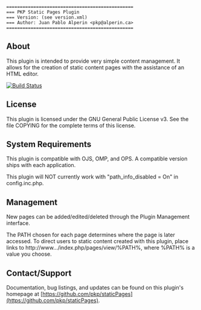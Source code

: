 ```
===============================================
=== PKP Static Pages Plugin
=== Version: (see version.xml)
=== Author: Juan Pablo Alperin <pkp@alperin.ca>
===============================================
```

## About

This plugin is intended to provide very simple content management. It allows
for the creation of static content pages with the assistance of an HTML editor.

[![Build Status](https://travis-ci.org/pkp/staticPages.svg?branch=main)](https://travis-ci.org/pkp/staticPages)

## License

This plugin is licensed under the GNU General Public License v3. See the file
COPYING for the complete terms of this license.

## System Requirements

This plugin is compatible with OJS, OMP, and OPS. A compatible version ships
with each application.

This plugin will NOT currently work with "path_info_disabled = On" in config.inc.php.

## Management

New pages can be added/edited/deleted through the Plugin Management interface.

The PATH chosen for each page determines where the page is later accessed. To
direct users to static content created with this plugin, place links to
http://www.../index.php/pages/view/%PATH%, where %PATH% is a value you choose.

## Contact/Support

Documentation, bug listings, and updates can be found on this plugin's homepage
at [https://github.com/pkp/staticPages](https://github.com/pkp/staticPages).
